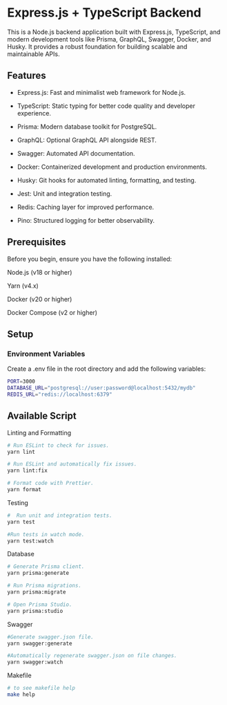 # Express.js + TypeScript Backend

This is a Node.js backend application built with Express.js, TypeScript, and modern development tools like Prisma, GraphQL, Swagger, Docker, and Husky. It provides a robust foundation for building scalable and maintainable APIs.

## Features

- Express.js: Fast and minimalist web framework for Node.js.

- TypeScript: Static typing for better code quality and developer experience.

- Prisma: Modern database toolkit for PostgreSQL.

- GraphQL: Optional GraphQL API alongside REST.

- Swagger: Automated API documentation.

- Docker: Containerized development and production environments.

- Husky: Git hooks for automated linting, formatting, and testing.

- Jest: Unit and integration testing.

- Redis: Caching layer for improved performance.

- Pino: Structured logging for better observability.

## Prerequisites

Before you begin, ensure you have the following installed:

Node.js (v18 or higher)

Yarn (v4.x)

Docker (v20 or higher)

Docker Compose (v2 or higher)

## Setup

### Environment Variables

Create a .env file in the root directory and add the following variables:

```sh
PORT=3000
DATABASE_URL="postgresql://user:password@localhost:5432/mydb"
REDIS_URL="redis://localhost:6379"
```

## Available Script

Linting and Formatting

```sh
# Run ESLint to check for issues.
yarn lint 

# Run ESLint and automatically fix issues.
yarn lint:fix

# Format code with Prettier.
yarn format

```

Testing

```sh
#  Run unit and integration tests.
yarn test

#Run tests in watch mode.
yarn test:watch

```

Database

```sh
# Generate Prisma client.
yarn prisma:generate

# Run Prisma migrations.
yarn prisma:migrate

# Open Prisma Studio.
yarn prisma:studio
```

Swagger

```sh
#Generate swagger.json file.
yarn swagger:generate

#Automatically regenerate swagger.json on file changes.
yarn swagger:watch
```

Makefile

```sh
# to see makefile help 
make help
```
